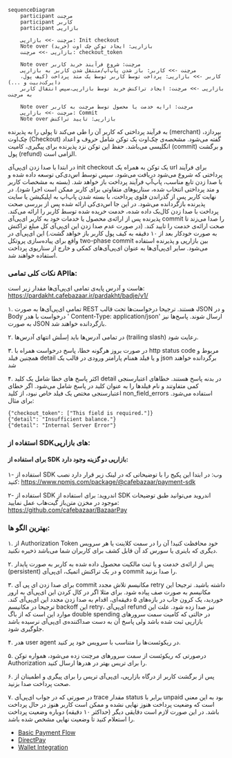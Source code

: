 ```mermaid
sequenceDiagram
    participant مرچنت
    participant کاربر
    participant بازارپی

    مرچنت ->> بازارپی: Init checkout
    Note over بازارپی: ایجاد توکن چک اوت (خرید)
    بازارپی ->> مرچنت: checkout_token

    Note over مرچنت: شروع فرآیند خرید کاربر
    مرچنت ->> کاربر: باز شدن پاپ‌آپ/منتقل شدن کاربر به بازارپی
    کاربر ->> بازارپی: پرداخت توسط کاربر توسط یک متد پرداخت (کیف پول، دایرکت‌دبیت و ...)
    بازارپی ->> مرچنت: ایجاد تراکنش خرید توسط بازارپی،‌سپس انتقال کاربر به مرچنت

    Note over مرچنت: ارایه خدمت یا محصول توسط مرچنت به کاربر
    مرچنت ->> بازارپی: Commit
    Note over بازارپی: تایید تراکنش
```

به فرآیند پرداختی که کاربر آن را طی می‌کند تا پولی را به پذیرنده (merchant) بپردازد، چک‌اوت (Checkout) گفته می‌شود.
مشخصه‌ی چک‌اوت یک توکن شامل حروف و اعداد انگلیسی می‌باشد. حفظ این توکن نزد پذیرنده برای پیگیری، کامیت (commit) و برگشت
پول (refund) الزامی است.

در ابتدا با صدا زدن ای‌پی‌آی init checkout یک توکن به همراه یک url برای فرآیند پرداختی که شروع می‌شود دریافت می‌شود. سپس
توسط اس‌دی‌کی توسعه داده شده و با صدا زدن تابع مناسب، پاپ‌آپ فرآیند پرداخت باز خواهد شد. (بسته به مشخصات کاربر و متد
پرداختی انتخاب شده، سناریوهای متفاوتی برای کاربر ممکن است اجرا شود). در نهایت کاربر پس از گذراندن فلوی پرداخت، با بسته
شدن پاپ‌اپ به اپلیکیشن یا سایت پذیرنده بازگردانده می‌شود. در این جا اس‌دی‌کی ارائه شده پس از بررسی صحت پرداخت با صدا زدن
کال‌بک داده شده، خدمت خریده شده توسط کاربر را ارائه می‌کند. پذیرنده پس از ارائه‌ی محصول یا خدمات خود به کاربر ای‌پی‌آی
commit را صدا می‌زند تا صحت ارائه‌ی خدمت را تایید کند. (در صورت عدم صدا زدن این ای‌پی‌آی کل مبلغ تراکنش به صورت خودکار
بعد از ۱۰ دقیقه به کیف پول کاربر باز خواهد گشت.) این ای‌پی‌آی در واقع برای پیاده‌سازی پروتکل two-phase commit بین
بازارپی و پذیرنده استفاده می‌شود.
سایر ای‌پی‌آی‌ها به عنوان ای‌پی‌آی‌های کمکی و خارج از سناریوی پرداخت استفاده خواهند شد.

### نکات کلی تمامی APIها:

هاست و آدرس پایه‌ی تمامی ای‌پی‌آی‌ها مقدار زیر است:
https://pardakht.cafebazaar.ir/pardakht/badje/v1/

۱. تمامی ای‌پی‌آی‌ها به صورت REST هستند. ترجیحا درخواست‌ها تحت قالب JSON و در Body درخواست با هدر  '
Content-Type: application/json' ارسال شوند. پاسخ‌ها نیز به صورت JSON بازگردانده خواهند شد.

۲. در تمامی آدرس‌ها باید اِسلَش انتهای آدرس‌ها (trailing slash) رعایت شود.

۳. در صورت بروز هرگونه خطا، پاسخ درخواست همراه با http status code مربوط و همچنین فیلد detail و یا فیلد همنام پارامتر
ورودی در قالب یک json برگردانده خواهند شد

۴. اکثر پاسخ های خطا شامل یک کلید detail در بدنه پاسخ هستند. خطاهای اعتبارسنجی کمی متفاوتند و نام فیلدها را به عنوان
کلید در پاسخ شامل می‌شود. اگر خطای اعتبارسنجی مختص یک فیلد خاص نبود، از کلید non_field_errors استفاده می‌شود. برای
مثال:

```
{"checkout_token": ["This field is required."]}
{"detail": "Insufficient balance."}
{"detail": "Internal Server Error"}
```

### استفاده از SDKهای بازارپی:

#### برای استفاده از SDK بازارپی دو گزینه وجود دارد:

۱- استفاده از SDK وب:
در ابتدا این پکیج را با توضیحاتی که در لینک زیر قرار دارد نصب کنید:
https://www.npmjs.com/package/@cafebazaar/payment-sdk

۲- استفاده از SDK اندروید:
برای استفاده از SDK اندروید می‌توانید طبق توضیحات موجود در مخزن متن‌باز گیت‌هاب عمل نمایید:
https://github.com/cafebazaar/BazaarPay

### بهترین الگو ها:

۱. از Authorization Token خود محافظت کنید! آن را در سمت کلاینت یا هر سرویس دیگری که باینری یا سورس کد آن قابل کشف برای
کاربران شما می‌باشد ذخیره نکنید.

۲. پس از ارائه‌ی خدمت و یا ثبت مالکیت محصول داده شده به کاربر به صورت پایدار (persistent) و در یک تراکنش اتمیک، ای‌پی‌آی
commit را صدا بزنید.

۳. برای صدا زدن ای پی آی commit مکانیسم تلاش مجدد retry داشته باشید. ترجیحا این مکانیسم به صورت صف پیاده شود. برای مثلا
اگر در کال کردن این ای‌پی‌آی به ارور خوردید، یک کرون جاب در بازه‌های ۵ دقیقه‌ای، اقدام به صدا زدن مجدد این ای‌پی‌آی کند.
ترجیحا در مکانیسم backoff این retry، ای‌پی‌آی refund نیز صدا زده شود. علت این موارد این است که از باگ double spending در
حالتی که کامیت سمت سرورهای بازارپی ثبت شده باشد ولی پاسخ آن به دست صداکننده‌ی ای‌پی‌آی نرسیده باشد جلوگیری شود.

۴. هدر user agent در ریکوئست‌ها را متناسب با سرویس خود پر کنید.

۵. درصورتی که ریکوئست از سمت سرورهای مرچنت زده می‌شود، همواره توکن Authorization را برای تریس بهتر در هدرها ارسال کنید.

۶. پس از برگشت کاربر از درگاه بازارپی، ای‌پی‌آی تریس را برای پیگری و اطمینان از صحت پرداخت صدا بزنید.

۷. در صورتی که در جواب ای‌پی‌آی trace مقدار status برابر با unpaid بود به این معنی است که وضعیت پرداخت هنوز نهایی نشده و
ممکن است کاربر هنوز در حال پرداخت باشد. در این صورت لازم است دقایقی دیگر (حداکثر ۱۰ دقیقه) دوباره وضعیت پرداخت را
استعلام کنید تا وضعیت نهایی مشخص شده باشد.

- [Basic Payment Flow](./payment.md)
- [DirectPay](./direct-pay.md)
- [Wallet Integration](./wallet.md)
